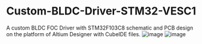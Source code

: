 # Custom-BLDC-Driver-STM32-VESC1
A custom BLDC FOC Driver with STM32F103C8 schematic and PCB design on the platform of Altium Designer with CubeIDE files.
![image](https://user-images.githubusercontent.com/70060259/175699420-0757d616-415b-4170-ae67-6c3b2e2f7deb.png)
![image](https://user-images.githubusercontent.com/70060259/175699802-6a826e27-84f9-4db7-9291-cae434015e1e.png)
